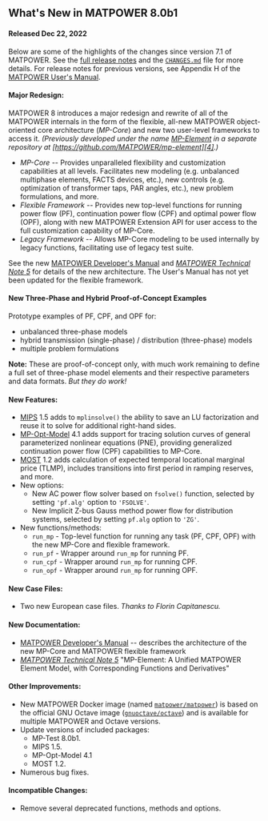 What's New in MATPOWER 8.0b1
----------------------------

#### Released Dec 22, 2022

Below are some of the highlights of the changes since version 7.1 of
MATPOWER. See the [full release notes][1] and the [`CHANGES.md`][2]
file for more details. For release notes for previous versions, see
Appendix H of the [MATPOWER User's Manual][3].


#### Major Redesign:

MATPOWER 8 introduces a major redesign and rewrite of all of the MATPOWER
internals in the form of the flexible, all-new MATPOWER object-oriented core
architecture (*MP-Core*) and new two user-level frameworks to access it.
*(Previously developed under the name [MP-Element][4] in a separate repository
at [https://github.com/MATPOWER/mp-element][4].)*

- *MP-Core* -- Provides unparalleled flexibility and customization capabilities
at all levels. Facilitates new modeling (e.g. unbalanced multiphase elements, FACTS devices, etc.), new controls (e.g. optimization of transformer taps,
PAR angles, etc.), new problem formulations, and more.
- *Flexible Framework* -- Provides new top-level functions for running power
flow (PF), continuation power flow (CPF) and optimal power flow (OPF), along
with new MATPOWER Extension API for user access to the full customization
capability of MP-Core.
- *Legacy Framework* -- Allows MP-Core modeling to be used internally by
legacy functions, facilitating use of legacy test suite.

See the new [MATPOWER Developer's Manual][5] and [*MATPOWER Technical
Note 5*][6] for details of the new architecture. The User's Manual has
not yet been updated for the flexible framework.


#### New Three-Phase and Hybrid Proof-of-Concept Examples

Prototype examples of PF, CPF, and OPF for:
- unbalanced three-phase models
- hybrid transmission (single-phase) / distribution (three-phase) models
- multiple problem formulations

**Note:** These are proof-of-concept only, with much work remaining to
define a full set of three-phase model elements and their respective 
parameters and data formats. _But they do work!_

#### New Features:

- [MIPS][7] 1.5 adds to `mplinsolve()` the ability to save an LU
  factorization and reuse it to solve for additional right-hand sides.
- [MP-Opt-Model][7a] 4.1 adds support for tracing solution curves of
  general parameterized nonlinear equations (PNE), providing generalized
  continuation power flow (CPF) capabilities to MP-Core.
- [MOST][8] 1.2 adds calculation of expected temporal locational marginal
  price (TLMP), includes transitions into first period in ramping
  reserves, and more.
- New options:
  - New AC power flow solver based on `fsolve()` function, selected by
    setting `'pf.alg'` option to `'FSOLVE'`.
  - New Implicit Z-bus Gauss method power flow for distribution systems,
    selected by setting `pf.alg` option to `'ZG'`.
- New functions/methods:
  - `run_mp` - Top-level function for running any task (PF, CPF, OPF) with
    the new MP-Core and flexible framework.
  - `run_pf` - Wrapper around `run_mp` for running PF.
  - `run_cpf` - Wrapper around `run_mp` for running CPF.
  - `run_opf` - Wrapper around `run_mp` for running OPF.


#### New Case Files:

- Two new European case files. *Thanks to Florin Capitanescu.*


#### New Documentation:

- [MATPOWER Developer's Manual][5] -- describes the architecture of the
  new MP-Core and MATPOWER flexible framework
- [*MATPOWER Technical Note 5*][6] "MP-Element: A Unified MATPOWER
  Element Model, with Corresponding Functions and Derivatives"


#### Other Improvements:

- New MATPOWER Docker image (named [`matpower/matpower`][9]) is
  based on the official GNU Octave image ([`gnuoctave/octave`][10]) and
  is available for multiple MATPOWER and Octave versions.
- Update versions of included packages:
  - MP-Test 8.0b1.
  - MIPS 1.5.
  - MP-Opt-Model 4.1
  - MOST 1.2.
- Numerous bug fixes.


#### Incompatible Changes:

- Remove several deprecated functions, methods and options.


[1]: https://github.com/MATPOWER/matpower/blob/master/docs/relnotes/MATPOWER-Release-Notes-8.0.md
[2]: https://github.com/MATPOWER/matpower/blob/master/CHANGES.md
[3]: https://github.com/MATPOWER/matpower/blob/master/docs/MATPOWER-manual.pdf
[4]: https://github.com/MATPOWER/mp-element
[5]: https://matpower.org/doc/dev-manual/
[6]: https://matpower.org/docs/TN5-MP-Element.pdf
[7]: https://github.com/MATPOWER/mips
[7a]: https://github.com/MATPOWER/mp-opt-model
[8]: https://github.com/MATPOWER/most
[9]: https://hub.docker.com/r/matpower/matpower
[10]: https://hub.docker.com/r/gnuoctave/octave
